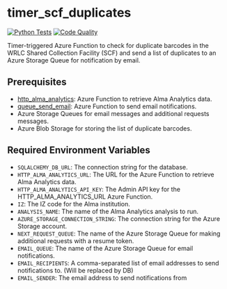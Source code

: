 # timer_scf_duplicates

[![Python Tests](https://github.com/wrlc/timer_scf_duplicates/actions/workflows/tests.yml/badge.svg)](https://github.com/wrlc/timer_scf_duplicates/actions/workflows/tests.yml)
[![Code Quality](https://github.com/wrlc/timer_scf_duplicates/actions/workflows/code-quality.yml/badge.svg)](https://github.com/wrlc/timer_scf_duplicates/actions/workflows/code-quality.yml)


Timer-triggered Azure Function to check for duplicate barcodes in the WRLC Shared Collection Facility (SCF) and send
a list of duplicates to an Azure Storage Queue for notification by email.

## Prerequisites

- [http_alma_analytics](https://github.com/WRLC/http_alma_analytics): Azure Function to retrieve Alma Analytics data.
- [queue_send_email](https://github.com/WRLC/queue_send_email): Azure Function to send email notifications.
- Azure Storage Queues for email messages and additional requests messages.
- Azure Blob Storage for storing the list of duplicate barcodes.


## Required Environment Variables

- `SQLALCHEMY_DB_URL`: The connection string for the database.
- `HTTP_ALMA_ANALYTICS_URL`: The URL for the Azure Function to retrieve Alma Analytics data.
- `HTTP_ALMA_ANALYTICS_API_KEY`: The Admin API key for the HTTP_ALMA_ANALYTICS_URL Azure Function.
- `IZ`: The IZ code for the Alma institution.
- `ANALYSIS_NAME`: The name of the Alma Analytics analysis to run.
- `AZURE_STORAGE_CONNECTION_STRING`: The connection string for the Azure Storage account.
- `NEXT_REQUEST_QUEUE`: The name of the Azure Storage Queue for making additional requests with a resume token.
- `EMAIL_QUEUE`: The name of the Azure Storage Queue for email notifications.
- `EMAIL_RECIPIENTS`: A comma-separated list of email addresses to send notifications to. (Will be replaced by DB)
- `EMAIL_SENDER`: The email address to send notifications from
